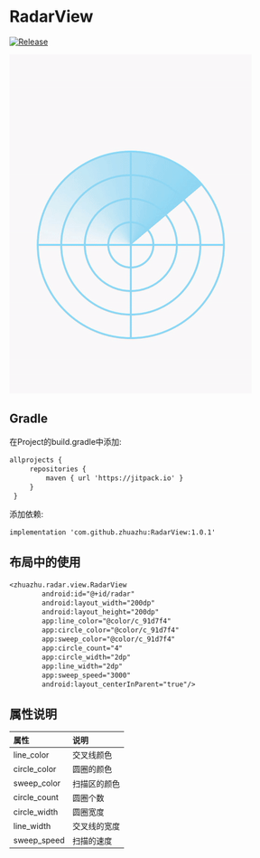# RadarView
[![Release](https://jitpack.io/v/zhuazhu/RadarView.svg)](https://jitpack.io/#zhuazhu/RadarView)

![图片](/images/ezgif.com-crop.gif)

## Gradle
在Project的build.gradle中添加:
   ```
   allprojects {
    	repositories {
    		maven { url 'https://jitpack.io' }
    	}
    }
   ```
添加依赖:
```
implementation 'com.github.zhuazhu:RadarView:1.0.1'
```

## 布局中的使用
```
<zhuazhu.radar.view.RadarView
        android:id="@+id/radar"
        android:layout_width="200dp"
        android:layout_height="200dp"
        app:line_color="@color/c_91d7f4"
        app:circle_color="@color/c_91d7f4"
        app:sweep_color="@color/c_91d7f4"
        app:circle_count="4"
        app:circle_width="2dp"
        app:line_width="2dp"
        app:sweep_speed="3000"
        android:layout_centerInParent="true"/>
```
## 属性说明
|属性|说明|
|:--|:--|
|line_color|交叉线颜色|
|circle_color|圆圈的颜色|
|sweep_color|扫描区的颜色|
|circle_count|圆圈个数|
|circle_width|圆圈宽度|
|line_width|交叉线的宽度|
|sweep_speed|扫描的速度|